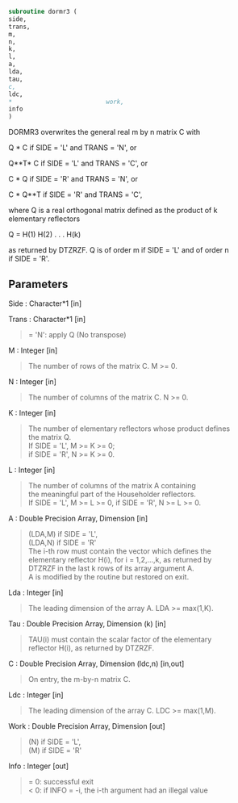 ```fortran  
subroutine dormr3 (  
side,  
trans,  
m,  
n,  
k,  
l,  
a,  
lda,  
tau,  
c,  
ldc,  
*                          work,  
info  
)  
```  
  
DORMR3 overwrites the general real m by n matrix C with  
  
Q * C  if SIDE = 'L' and TRANS = 'N', or  
  
Q**T* C  if SIDE = 'L' and TRANS = 'C', or  
  
C * Q  if SIDE = 'R' and TRANS = 'N', or  
  
C * Q**T if SIDE = 'R' and TRANS = 'C',  
  
where Q is a real orthogonal matrix defined as the product of k  
elementary reflectors  
  
Q = H(1) H(2) . . . H(k)  
  
as returned by DTZRZF. Q is of order m if SIDE = 'L' and of order n  
if SIDE = 'R'.  
  
## Parameters  
Side : Character*1 [in]  
  
Trans : Character*1 [in]  
> = 'N': apply Q  (No transpose)  
  
M : Integer [in]  
> The number of rows of the matrix C. M >= 0.  
  
N : Integer [in]  
> The number of columns of the matrix C. N >= 0.  
  
K : Integer [in]  
> The number of elementary reflectors whose product defines  
> the matrix Q.  
> If SIDE = 'L', M >= K >= 0;  
> if SIDE = 'R', N >= K >= 0.  
  
L : Integer [in]  
> The number of columns of the matrix A containing  
> the meaningful part of the Householder reflectors.  
> If SIDE = 'L', M >= L >= 0, if SIDE = 'R', N >= L >= 0.  
  
A : Double Precision Array, Dimension [in]  
> (LDA,M) if SIDE = 'L',  
> (LDA,N) if SIDE = 'R'  
> The i-th row must contain the vector which defines the  
> elementary reflector H(i), for i = 1,2,...,k, as returned by  
> DTZRZF in the last k rows of its array argument A.  
> A is modified by the routine but restored on exit.  
  
Lda : Integer [in]  
> The leading dimension of the array A. LDA >= max(1,K).  
  
Tau : Double Precision Array, Dimension (k) [in]  
> TAU(i) must contain the scalar factor of the elementary  
> reflector H(i), as returned by DTZRZF.  
  
C : Double Precision Array, Dimension (ldc,n) [in,out]  
> On entry, the m-by-n matrix C.  
  
Ldc : Integer [in]  
> The leading dimension of the array C. LDC >= max(1,M).  
  
Work : Double Precision Array, Dimension [out]  
> (N) if SIDE = 'L',  
> (M) if SIDE = 'R'  
  
Info : Integer [out]  
> = 0: successful exit  
> < 0: if INFO = -i, the i-th argument had an illegal value  
  
